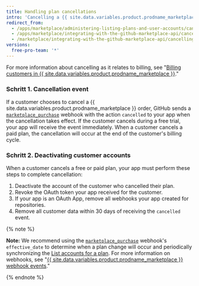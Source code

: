 ```yaml
---
title: Handling plan cancellations
intro: 'Cancelling a {{ site.data.variables.product.prodname_marketplace }} app triggers the [`marketplace_purchase` event](/marketplace/integrating-with-the-github-marketplace-api/github-marketplace-webhook-events) webhook with the `cancelled` action, which kicks off the cancellation flow.'
redirect_from:
  - /apps/marketplace/administering-listing-plans-and-user-accounts/cancelling-plans/
  - /apps/marketplace/integrating-with-the-github-marketplace-api/cancelling-plans/
  - /marketplace/integrating-with-the-github-marketplace-api/cancelling-plans
versions:
  free-pro-team: '*'
---
```




For more information about cancelling as it relates to billing, see "[Billing customers in {{ site.data.variables.product.prodname_marketplace }}](/apps//marketplace/administering-listing-plans-and-user-accounts/billing-customers-in-github-marketplace)."

### Schritt 1. Cancellation event

If a customer chooses to cancel a {{ site.data.variables.product.prodname_marketplace }} order, GitHub sends a [`marketplace_purchase`](/marketplace/integrating-with-the-github-marketplace-api/github-marketplace-webhook-events/) webhook with the action `cancelled` to your app when the cancellation takes effect. If the customer cancels during a free trial, your app will receive the event immediately. When a customer cancels a paid plan, the cancellation will occur at the end of the customer's billing cycle.

### Schritt 2. Deactivating customer accounts

When a customer cancels a free or paid plan, your app must perform these steps to complete cancellation:

1. Deactivate the account of the customer who cancelled their plan.
1. Revoke the OAuth token your app received for the customer.
1. If your app is an OAuth App, remove all webhooks your app created for repositories.
1. Remove all customer data within 30 days of receiving the `cancelled` event.

{% note %}

**Note:** We recommend using the [`marketplace_purchase`](/marketplace/integrating-with-the-github-marketplace-api/github-marketplace-webhook-events/) webhook's `effective_date` to determine when a plan change will occur and periodically synchronizing the [List accounts for a plan](/v3/apps/marketplace/#list-accounts-for-a-plan). For more information on webhooks, see "[{{ site.data.variables.product.prodname_marketplace }} webhook events](/marketplace/integrating-with-the-github-marketplace-api/github-marketplace-webhook-events/)."

{% endnote %}
